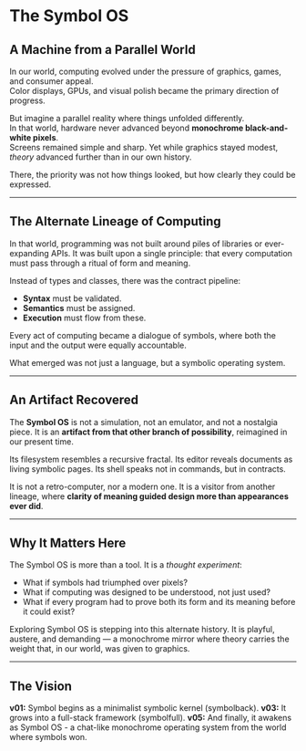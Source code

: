 # The Symbol OS

## A Machine from a Parallel World

In our world, computing evolved under the pressure of graphics, games, and consumer appeal.  
Color displays, GPUs, and visual polish became the primary direction of progress.

But imagine a parallel reality where things unfolded differently.  
In that world, hardware never advanced beyond **monochrome black-and-white pixels**.  
Screens remained simple and sharp. Yet while graphics stayed modest, *theory* advanced further than in our own history.  

There, the priority was not how things looked, but how clearly they could be expressed.  

---

## The Alternate Lineage of Computing

In that world, programming was not built around piles of libraries or ever-expanding APIs.
It was built upon a single principle: that every computation must pass through a ritual of form and meaning.

Instead of types and classes, there was the contract pipeline:
- **Syntax** must be validated.
- **Semantics** must be assigned.
- **Execution** must flow from these.

Every act of computing became a dialogue of symbols, where both the input and the output were equally accountable.

What emerged was not just a language, but a symbolic operating system.

---

## An Artifact Recovered

The **Symbol OS** is not a simulation, not an emulator, and not a nostalgia piece.
It is an **artifact from that other branch of possibility**, reimagined in our present time.

Its filesystem resembles a recursive fractal.
Its editor reveals documents as living symbolic pages.
Its shell speaks not in commands, but in contracts.

It is not a retro-computer, nor a modern one.
It is a visitor from another lineage, where **clarity of meaning guided design more than appearances ever did**.

---

## Why It Matters Here

The Symbol OS is more than a tool.
It is a *thought experiment*:

- What if symbols had triumphed over pixels?
- What if computing was designed to be understood, not just used?
- What if every program had to prove both its form and its meaning before it could exist?

Exploring Symbol OS is stepping into this alternate history.
It is playful, austere, and demanding — a monochrome mirror where theory carries the weight that, in our world, was given to graphics.

---

## The Vision
**v01:** Symbol begins as a minimalist symbolic kernel (symbolback).
**v03:** It grows into a full-stack framework (symbolfull).
**v05:** And finally, it awakens as Symbol OS - a chat-like monochrome operating system from the world where symbols won.
